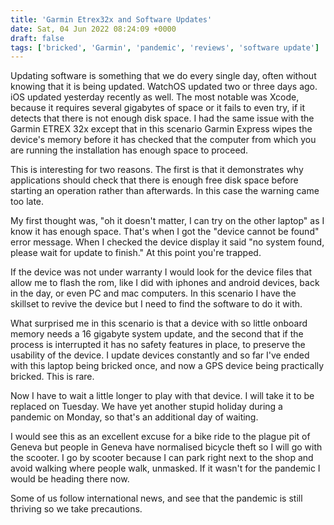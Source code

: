 ```yaml
---
title: 'Garmin Etrex32x and Software Updates'
date: Sat, 04 Jun 2022 08:24:09 +0000
draft: false
tags: ['bricked', 'Garmin', 'pandemic', 'reviews', 'software update']
---
```


Updating software is something that we do every single day, often without knowing that it is being updated. WatchOS updated two or three days ago. iOS updated yesterday recently as well. The most notable was Xcode, because it requires several gigabytes of space or it fails to even try, if it detects that there is not enough disk space. I had the same issue with the Garmin ETREX 32x except that in this scenario Garmin Express wipes the device's memory before it has checked that the computer from which you are running the installation has enough space to proceed.

This is interesting for two reasons. The first is that it demonstrates why applications should check that there is enough free disk space before starting an operation rather than afterwards. In this case the warning came too late.

My first thought was, "oh it doesn't matter, I can try on the other laptop" as I know it has enough space. That's when I got the "device cannot be found" error message. When I checked the device display it said "no system found, please wait for update to finish." At this point you're trapped.

If the device was not under warranty I would look for the device files that allow me to flash the rom, like I did with iphones and android devices, back in the day, or even PC and mac computers. In this scenario I have the skillset to revive the device but I need to find the software to do it with.

What surprised me in this scenario is that a device with so little onboard memory needs a 16 gigabyte system update, and the second that if the process is interrupted it has no safety features in place, to preserve the usability of the device. I update devices constantly and so far I've ended with this laptop being bricked once, and now a GPS device being practically bricked. This is rare.

Now I have to wait a little longer to play with that device. I will take it to be replaced on Tuesday. We have yet another stupid holiday during a pandemic on Monday, so that's an additional day of waiting.

I would see this as an excellent excuse for a bike ride to the plague pit of Geneva but people in Geneva have normalised bicycle theft so I will go with the scooter. I go by scooter because I can park right next to the shop and avoid walking where people walk, unmasked. If it wasn't for the pandemic I would be heading there now.

Some of us follow international news, and see that the pandemic is still thriving so we take precautions.